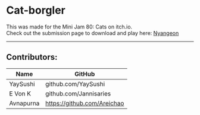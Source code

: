 # Cat-borgler

This was made for the Mini Jam 80: Cats on itch.io. \
Check out the submission page to download and play here: [Nyangeon](https://hawtori.itch.io/nyangeon) 

***
## Contributors: 
| Name | GitHub |
|------|--------|
| YaySushi | github.com/YaySushi |
| E Von K | github.com/Jannisaries |
| Avnapurna | https://github.com/Areichao |
